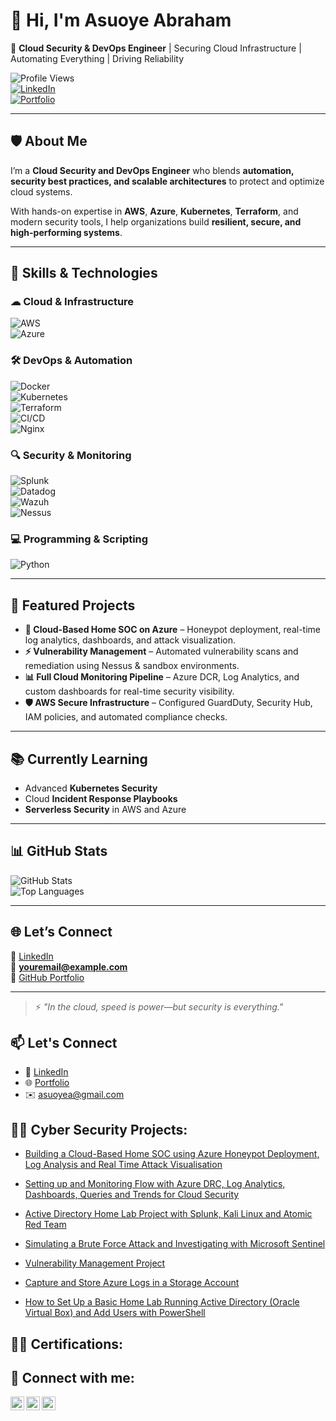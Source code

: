 # 👋 Hi, I'm Asuoye Abraham  

🚀 **Cloud Security & DevOps Engineer** | Securing Cloud Infrastructure | Automating Everything | Driving Reliability  

![Profile Views](https://komarev.com/ghpvc/?username=your-username&color=blue)  
[![LinkedIn](https://img.shields.io/badge/LinkedIn-Connect-blue?style=flat&logo=linkedin)](https://linkedin.com/in/your-profile)  
[![Portfolio](https://img.shields.io/badge/Portfolio-View-brightgreen?style=flat&logo=github)](https://github.com/your-username)  

---

## 🛡️ About Me  
I’m a **Cloud Security and DevOps Engineer** who blends **automation, security best practices, and scalable architectures** to protect and optimize cloud systems.  

With hands-on expertise in **AWS**, **Azure**, **Kubernetes**, **Terraform**, and modern security tools, I help organizations build **resilient, secure, and high-performing systems**.

---

## 🔧 Skills & Technologies  

### ☁ Cloud & Infrastructure  
![AWS](https://img.shields.io/badge/AWS-232F3E?style=flat&logo=amazonaws&logoColor=white)  
![Azure](https://img.shields.io/badge/Azure-0078D4?style=flat&logo=microsoftazure&logoColor=white)  

### 🛠 DevOps & Automation  
![Docker](https://img.shields.io/badge/Docker-2496ED?style=flat&logo=docker&logoColor=white)  
![Kubernetes](https://img.shields.io/badge/Kubernetes-326CE5?style=flat&logo=kubernetes&logoColor=white)  
![Terraform](https://img.shields.io/badge/Terraform-7B42BC?style=flat&logo=terraform&logoColor=white)  
![CI/CD](https://img.shields.io/badge/CI%2FCD-0A0A0A?style=flat&logo=githubactions&logoColor=white)  
![Nginx](https://img.shields.io/badge/Nginx-009639?style=flat&logo=nginx&logoColor=white)  

### 🔍 Security & Monitoring  
![Splunk](https://img.shields.io/badge/Splunk-000000?style=flat&logo=splunk&logoColor=white)  
![Datadog](https://img.shields.io/badge/Datadog-632CA6?style=flat&logo=datadog&logoColor=white)  
![Wazuh](https://img.shields.io/badge/Wazuh-005C84?style=flat&logo=wazuh&logoColor=white)  
![Nessus](https://img.shields.io/badge/Nessus-00B388?style=flat)  

### 💻 Programming & Scripting  
![Python](https://img.shields.io/badge/Python-3776AB?style=flat&logo=python&logoColor=white)  

---

## 📌 Featured Projects  

- **🔐 Cloud-Based Home SOC on Azure** – Honeypot deployment, real-time log analytics, dashboards, and attack visualization.  
- **⚡ Vulnerability Management** – Automated vulnerability scans and remediation using Nessus & sandbox environments.  
- **📊 Full Cloud Monitoring Pipeline** – Azure DCR, Log Analytics, and custom dashboards for real-time security visibility.  
- **🛡 AWS Secure Infrastructure** – Configured GuardDuty, Security Hub, IAM policies, and automated compliance checks.  

---

## 📚 Currently Learning  
- Advanced **Kubernetes Security**  
- Cloud **Incident Response Playbooks**  
- **Serverless Security** in AWS and Azure  

---

## 📊 GitHub Stats  
![GitHub Stats](https://github-readme-stats.vercel.app/api?username=asuoye&show_icons=true&theme=tokyonight)  
![Top Languages](https://github-readme-stats.vercel.app/api/top-langs/?username=asuoye&layout=compact&theme=tokyonight)  

---

## 🌐 Let’s Connect  
💼 [LinkedIn](https://linkedin.com/in/your-profile)  
📧 **youremail@example.com**  
📂 [GitHub Portfolio](https://github.com/your-username)  

---

> ⚡ _"In the cloud, speed is power—but security is everything."_


## 📫 Let's Connect  
- 💼 [LinkedIn](https://www.linkedin.com/in/asuoyeabraham/) 
- 🌐 [Portfolio](https://github.com/asuoye)
- ✉️ asuoyea@gmail.com  



<h2>👨‍💻 Cyber Security Projects:</h2>

- [Building a Cloud-Based Home SOC using Azure Honeypot Deployment, Log Analysis and Real Time Attack Visualisation](https://github.com/asuoye/Azure-Cloud-SOC-Honeypot-Log-Analytics-Real-Time-Attack-Monitoring)

- [Setting up and Monitoring Flow with Azure DRC, Log Analytics, Dashboards, Queries and Trends for Cloud Security](https://github.com/asuoye/Azure-Cloud-SOC-DCR-Log-Analytics-Real-Time-Security-Dashboards-.)

- [Active Directory Home Lab Project with Splunk, Kali Linux and Atomic Red Team](https://github.com/asuoye/Active_Directory_Lab)

- [Simulating a Brute Force Attack and Investigating with Microsoft Sentinel](https://github.com/asuoye/Simulating-a-Brute-Force-attack-and-investigating-with-Microsoft-Sentinel)

- [Vulnerability Management Project](https://github.com/asuoye/Vulnerability-Management-Project)

- [Capture and Store Azure Logs in a Storage Account](https://github.com/asuoye/Capture-and-Storing-Azure-Logs-in-a-Secure-Storage-Account)


- [How to Set Up a Basic Home Lab Running Active Directory (Oracle Virtual Box) and Add Users with PowerShell](https://github.com/asuoye/Virtual_Cybersecurity_HomeLab)


<h2>👨‍💻 Certifications:</h2>

<h2> 🤳 Connect with me:</h2>

[<img align="left" alt="asuoyeabraham | Twitter" width="22px" src="https://cdn.jsdelivr.net/npm/simple-icons@v3/icons/twitter.svg" />][twitter]
[<img align="left" alt="asuoyeabraham | LinkedIn" width="22px" src="https://cdn.jsdelivr.net/npm/simple-icons@v3/icons/linkedin.svg" />][linkedin]
[<img align="left" alt="asuoyeabraham | Instagram" width="22px" src="https://cdn.jsdelivr.net/npm/simple-icons@v3/icons/instagram.svg" />][instagram]

[twitter]: https://twitter.com/asuoyeabraham
[youtube]: https://www.youtube.com/c/asuoyeabraham
[instagram]: https://www.instagram.com/asuoyeabraham/
[linkedin]: https://linkedin.com/in/asuoyeabraham

<!--
**joshmadakor1/joshmadakor1** is a ✨ _special_ ✨ repository because its `README.md` (this file) appears on your GitHub profile.

Here are some ideas to get you started:

- 🔭 I’m currently working on ...
- 🌱 I’m currently learning ...
- 👯 I’m looking to collaborate on ...
- 🤔 I’m looking for help with ...
- 💬 Ask me about ...
- 📫 How to reach me: ...
- 😄 Pronouns: ...
- ⚡ Fun fact: ...
-->
